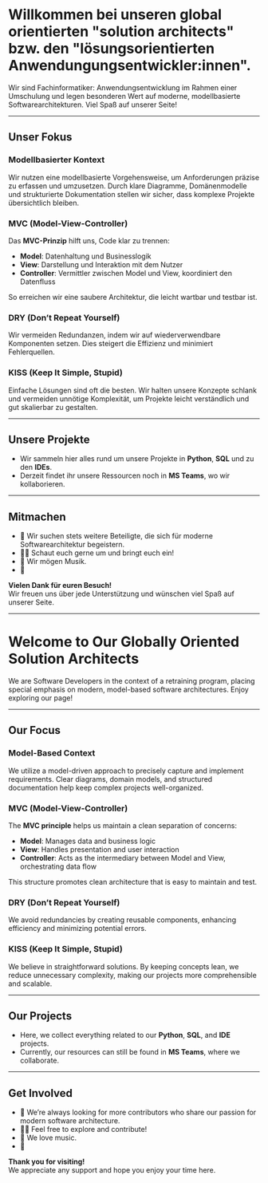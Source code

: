 # Willkommen bei unseren global orientierten "solution architects" bzw. den "lösungsorientierten Anwendungungsentwickler:innen".

Wir sind Fachinformatiker: Anwendungsentwicklung im Rahmen einer Umschulung und legen besonderen Wert auf moderne, modellbasierte Softwarearchitekturen. Viel Spaß auf unserer Seite!

---

## Unser Fokus

### Modellbasierter Kontext
Wir nutzen eine modellbasierte Vorgehensweise, um Anforderungen präzise zu erfassen und umzusetzen. Durch klare Diagramme, Domänenmodelle und strukturierte Dokumentation stellen wir sicher, dass komplexe Projekte übersichtlich bleiben.

### MVC (Model-View-Controller)
Das **MVC-Prinzip** hilft uns, Code klar zu trennen:
- **Model**: Datenhaltung und Businesslogik  
- **View**: Darstellung und Interaktion mit dem Nutzer  
- **Controller**: Vermittler zwischen Model und View, koordiniert den Datenfluss  

So erreichen wir eine saubere Architektur, die leicht wartbar und testbar ist.

### DRY (Don’t Repeat Yourself)
Wir vermeiden Redundanzen, indem wir auf wiederverwendbare Komponenten setzen. Dies steigert die Effizienz und minimiert Fehlerquellen.

### KISS (Keep It Simple, Stupid)
Einfache Lösungen sind oft die besten. Wir halten unsere Konzepte schlank und vermeiden unnötige Komplexität, um Projekte leicht verständlich und gut skalierbar zu gestalten.

---

## Unsere Projekte
- Wir sammeln hier alles rund um unsere Projekte in **Python**, **SQL** und zu den **IDEs**.  
- Derzeit findet ihr unsere Ressourcen noch in **MS Teams**, wo wir kollaborieren.

---

## Mitmachen
- 🌈 Wir suchen stets weitere Beteiligte, die sich für moderne Softwarearchitektur begeistern.  
- 👩‍💻 Schaut euch gerne um und bringt euch ein!  
- 🍿 Wir mögen Musik.  
- 🧙

**Vielen Dank für euren Besuch!**  
Wir freuen uns über jede Unterstützung und wünschen viel Spaß auf unserer Seite.

---

# Welcome to Our Globally Oriented Solution Architects

We are Software Developers in the context of a retraining program, placing special emphasis on modern, model-based software architectures. Enjoy exploring our page!

---

## Our Focus

### Model-Based Context
We utilize a model-driven approach to precisely capture and implement requirements. Clear diagrams, domain models, and structured documentation help keep complex projects well-organized.

### MVC (Model-View-Controller)
The **MVC principle** helps us maintain a clean separation of concerns:
- **Model**: Manages data and business logic  
- **View**: Handles presentation and user interaction  
- **Controller**: Acts as the intermediary between Model and View, orchestrating data flow  

This structure promotes clean architecture that is easy to maintain and test.

### DRY (Don’t Repeat Yourself)
We avoid redundancies by creating reusable components, enhancing efficiency and minimizing potential errors.

### KISS (Keep It Simple, Stupid)
We believe in straightforward solutions. By keeping concepts lean, we reduce unnecessary complexity, making our projects more comprehensible and scalable.

---

## Our Projects
- Here, we collect everything related to our **Python**, **SQL**, and **IDE** projects.  
- Currently, our resources can still be found in **MS Teams**, where we collaborate.

---

## Get Involved
- 🌈 We’re always looking for more contributors who share our passion for modern software architecture.  
- 👩‍💻 Feel free to explore and contribute!  
- 🍿 We love music.  
- 🧙

**Thank you for visiting!**  
We appreciate any support and hope you enjoy your time here.
